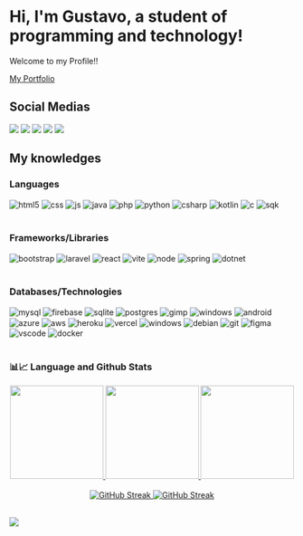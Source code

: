 # Hi, I'm Gustavo, a student of programming and technology! 
<p>Welcome to my Profile!!</p>

[My Portfolio](https://gustavopereira-dev.github.io/Portfolio)

## Social Medias
<div> 
  <a href = "mailto:gustavopereiradev53@gmail.com"><img src="https://img.shields.io/badge/Gmail-D14836?style=for-the-badge&logo=gmail&logoColor=white" target="_blank"></a>
  <a href = "https://www.linkedin.com/in/gustavo-pereira-834313260/"><img src="https://img.shields.io/badge/LinkedIn-0077B5?style=for-the-badge&logo=linkedin&logoColor=white" target="_blank"></a>
  <a href = "https://www.freelancer.com/u/gustavo924"><img src="https://img.shields.io/badge/Freelancer-29B2FE?style=for-the-badge&logo=Freelancer&logoColor=white" target="_blank"></a>
  <a href = "https://www.hackerrank.com/profile/gustavopereira81"><img src="https://img.shields.io/badge/-Hackerrank-2EC866?style=for-the-badge&logo=HackerRank&logoColor=white" target="_blank"></a>
  <a href = "https://www.upwork.com/freelancers/~01b6e23dfcb158ee1e"><img src="https://img.shields.io/badge/UpWork-6FDA44?style=for-the-badge&logo=Upwork&logoColor=white" target="_blank"></a>
</div>  
  
## My knowledges

### Languages
<div style="display: inline_block">
  <img align="center" alt="html5" src="https://img.shields.io/badge/HTML5-E34F26?style=for-the-badge&logo=html5&logoColor=white" />
  <img align="center" alt="css" src="https://img.shields.io/badge/CSS3-1572B6?style=for-the-badge&logo=css3&logoColor=white" />
  <img align="center" alt="js" src="https://img.shields.io/badge/javascript-%23323330.svg?style=for-the-badge&logo=javascript&logoColor=%23F7DF1E" />
  <img align="center" alt="java" src="https://img.shields.io/badge/java-%23ED8B00.svg?style=for-the-badge&logo=openjdk&logoColor=white" />
  <img align="center" alt="php" src="https://img.shields.io/badge/php-%23777BB4.svg?style=for-the-badge&logo=php&logoColor=white" />
  <img align="center" alt="python" src="https://img.shields.io/badge/Python-3776AB?style=for-the-badge&logo=python&logoColor=white" />
  <img align="center" alt="csharp" src="https://img.shields.io/badge/c%23-%23239120.svg?style=for-the-badge&logo=csharp&logoColor=white" />
  <img align="center" alt="kotlin" src="https://img.shields.io/badge/kotlin-%237F52FF.svg?style=for-the-badge&logo=kotlin&logoColor=white" />
  <img align="center" alt="c" src="https://img.shields.io/badge/C-00599C?style=for-the-badge&logo=c&logoColor=white" />
  <img align="center" alt="sqk" src="https://img.shields.io/badge/PL%2FSQL-FFFFFF?style=for-the-badge&logo=oracle&logoColor=FF0000&labelColor=FFFFFF&color=FF0000" />
</div><br/>

### Frameworks/Libraries
<div style="display: inline_block">
  <img align="center" alt="bootstrap" src="https://img.shields.io/badge/bootstrap-%238511FA.svg?style=for-the-badge&logo=bootstrap&logoColor=white" />
  <img align="center" alt="laravel" src="https://img.shields.io/badge/laravel-%23FF2D20.svg?style=for-the-badge&logo=laravel&logoColor=white" />
  <img align="center" alt="react" src="https://img.shields.io/badge/react-%2320232a.svg?style=for-the-badge&logo=react&logoColor=%2361DAFB" />
  <img align="center" alt="vite" src="https://img.shields.io/badge/vite-%23646CFF.svg?style=for-the-badge&logo=vite&logoColor=white" />
  <img align="center" alt="node" src="https://img.shields.io/badge/Node.js-43853D?style=for-the-badge&logo=node.js&logoColor=white" />
  <img align="center" alt="spring" src="https://img.shields.io/badge/spring-%236DB33F.svg?style=for-the-badge&logo=spring&logoColor=white" />
  <img align="center" alt="dotnet" src="https://img.shields.io/badge/.NET-5C2D91?style=for-the-badge&logo=.net&logoColor=white" />
</div><br/>
  
### Databases/Technologies
<div style="display: inline_block">
  <img align="center" alt="mysql" src="https://img.shields.io/badge/mysql-%2300f.svg?style=for-the-badge&logo=mysql&logoColor=white" />
  <img align="center" alt="firebase" src="https://img.shields.io/badge/Firebase-039BE5?style=for-the-badge&logo=Firebase&logoColor=white" />
  <img align="center" alt="sqlite" src="https://img.shields.io/badge/sqlite-%2307405e.svg?style=for-the-badge&logo=sqlite&logoColor=white" />
  <img align="center" alt="postgres" src="https://img.shields.io/badge/postgres-%23316192.svg?style=for-the-badge&logo=postgresql&logoColor=white" />
  <img align="center" alt="gimp" src="https://img.shields.io/badge/Gimp-657D8B?style=for-the-badge&logo=gimp&logoColor=FFFFFF" />
  <img align="center" alt="windows" src="https://img.shields.io/badge/Windows-0078D6?style=for-the-badge&logo=windows&logoColor=white" />
  <img align="center" alt="android" src="https://img.shields.io/badge/Android-3DDC84?style=for-the-badge&logo=android&logoColor=white" />

  <img align="center" alt="azure" src="https://img.shields.io/badge/Azure-blue?style=for-the-badge&logo=microsoft%20azure&logoColor=blue&labelColor=FFFFFF&link=https%3A%2F%2Fimages.app.goo.gl%2FK7PN1jYJd57x4q7A8" />
  <img align="center" alt="aws" src="https://img.shields.io/badge/AWS-000.svg?style=for-the-badge&logo=amazon-aws&logoColor=white" />
  <img align="center" alt="heroku" src="https://img.shields.io/badge/heroku-%23430098.svg?style=for-the-badge&logo=heroku&logoColor=white" />
  <img align="center" alt="vercel" src="https://img.shields.io/badge/vercel-%23000000.svg?style=for-the-badge&logo=vercel&logoColor=white" />
  <img align="center" alt="windows" src="https://img.shields.io/badge/Windows-000?style=for-the-badge&logo=windows&logoColor=2CA5E0" />
  <img align="center" alt="debian" src="https://img.shields.io/badge/Debian-D70A53?style=for-the-badge&logo=debian&logoColor=white" />
  <img align="center" alt="git" src="https://img.shields.io/badge/GIT-E44C30?style=for-the-badge&logo=git&logoColor=white" />
  <img align="center" alt="figma" src="https://img.shields.io/badge/Figma-696969?style=for-the-badge&logo=figma&logoColor=figma" />
  <img align="center" alt="vscode" src="https://img.shields.io/badge/Vscode-007ACC?style=for-the-badge&logo=visual-studio-code&logoColor=white" />
  <img align="center" alt="docker" src="https://img.shields.io/badge/Docker-2496ED?logo=docker&logoColor=fff)" />
</div><br/>  


### 📊📈 Language and Github Stats
<div align="center" style="display:inline_block; margin-left: auto; margin-right: auto;">
  <a href="https://github.com/GustavoPereira-Dev">
  <img height="165em" src="https://github-readme-stats.vercel.app/api?username=GustavoPereira-Dev&show_icons=true&theme=react&include_all_commits=true&count_private=true"/>
  <img height="165em" src="https://github-readme-stats.vercel.app/api/top-langs/?username=GustavoPereira-Dev&layout=compact&langs_count=7&theme=react"/>
  <img height="165em" src="https://github-contributor-stats.vercel.app/api?username=GustavoPereira-Dev&limit=5&theme=dark&combine_all_yearly_contributions=true"/>
</div><br/>

<div align="center" style="display:inline_block; margin-left: auto; margin-right: auto;">
  <img src="https://streak-stats.demolab.com?user=GustavoPereira-Dev&theme=dark" alt="GitHub Streak" />
  <img src="https://streak-stats.demolab.com?user=GustavoPereira-Dev&theme=dark&mode=weekly" alt="GitHub Streak" />
</div><br/>
  
<a href="https://www.github.com/gustavopereira-dev" target="_blank" rel="noreferrer"><img
src="https://img.shields.io/github/followers/gustavopereira-dev?logo=github&style=for-the-badge&color=a855f7&labelColor=1c1917" /></a>







  
